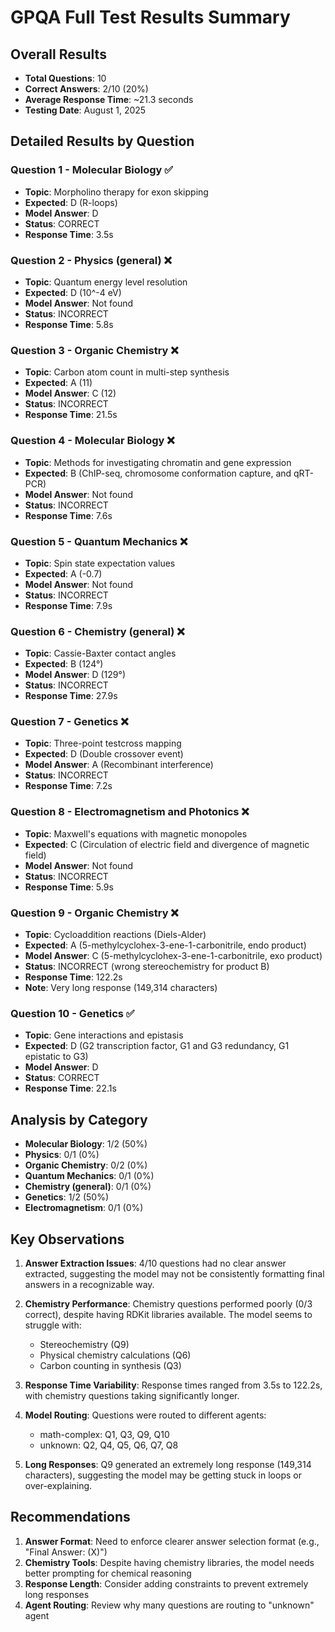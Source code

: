 # GPQA Full Test Results Summary

## Overall Results
- **Total Questions**: 10
- **Correct Answers**: 2/10 (20%)
- **Average Response Time**: ~21.3 seconds
- **Testing Date**: August 1, 2025

## Detailed Results by Question

### Question 1 - Molecular Biology ✅
- **Topic**: Morpholino therapy for exon skipping
- **Expected**: D (R-loops)
- **Model Answer**: D
- **Status**: CORRECT
- **Response Time**: 3.5s

### Question 2 - Physics (general) ❌
- **Topic**: Quantum energy level resolution
- **Expected**: D (10^-4 eV)
- **Model Answer**: Not found
- **Status**: INCORRECT
- **Response Time**: 5.8s

### Question 3 - Organic Chemistry ❌
- **Topic**: Carbon atom count in multi-step synthesis
- **Expected**: A (11)
- **Model Answer**: C (12)
- **Status**: INCORRECT
- **Response Time**: 21.5s

### Question 4 - Molecular Biology ❌
- **Topic**: Methods for investigating chromatin and gene expression
- **Expected**: B (ChIP-seq, chromosome conformation capture, and qRT-PCR)
- **Model Answer**: Not found
- **Status**: INCORRECT
- **Response Time**: 7.6s

### Question 5 - Quantum Mechanics ❌
- **Topic**: Spin state expectation values
- **Expected**: A (-0.7)
- **Model Answer**: Not found
- **Status**: INCORRECT
- **Response Time**: 7.9s

### Question 6 - Chemistry (general) ❌
- **Topic**: Cassie-Baxter contact angles
- **Expected**: B (124°)
- **Model Answer**: D (129°)
- **Status**: INCORRECT
- **Response Time**: 27.9s

### Question 7 - Genetics ❌
- **Topic**: Three-point testcross mapping
- **Expected**: D (Double crossover event)
- **Model Answer**: A (Recombinant interference)
- **Status**: INCORRECT
- **Response Time**: 7.2s

### Question 8 - Electromagnetism and Photonics ❌
- **Topic**: Maxwell's equations with magnetic monopoles
- **Expected**: C (Circulation of electric field and divergence of magnetic field)
- **Model Answer**: Not found
- **Status**: INCORRECT
- **Response Time**: 5.9s

### Question 9 - Organic Chemistry ❌
- **Topic**: Cycloaddition reactions (Diels-Alder)
- **Expected**: A (5-methylcyclohex-3-ene-1-carbonitrile, endo product)
- **Model Answer**: C (5-methylcyclohex-3-ene-1-carbonitrile, exo product)
- **Status**: INCORRECT (wrong stereochemistry for product B)
- **Response Time**: 122.2s
- **Note**: Very long response (149,314 characters)

### Question 10 - Genetics ✅
- **Topic**: Gene interactions and epistasis
- **Expected**: D (G2 transcription factor, G1 and G3 redundancy, G1 epistatic to G3)
- **Model Answer**: D
- **Status**: CORRECT
- **Response Time**: 22.1s

## Analysis by Category
- **Molecular Biology**: 1/2 (50%)
- **Physics**: 0/1 (0%)
- **Organic Chemistry**: 0/2 (0%)
- **Quantum Mechanics**: 0/1 (0%)
- **Chemistry (general)**: 0/1 (0%)
- **Genetics**: 1/2 (50%)
- **Electromagnetism**: 0/1 (0%)

## Key Observations

1. **Answer Extraction Issues**: 4/10 questions had no clear answer extracted, suggesting the model may not be consistently formatting final answers in a recognizable way.

2. **Chemistry Performance**: Chemistry questions performed poorly (0/3 correct), despite having RDKit libraries available. The model seems to struggle with:
   - Stereochemistry (Q9)
   - Physical chemistry calculations (Q6)
   - Carbon counting in synthesis (Q3)

3. **Response Time Variability**: Response times ranged from 3.5s to 122.2s, with chemistry questions taking significantly longer.

4. **Model Routing**: Questions were routed to different agents:
   - math-complex: Q1, Q3, Q9, Q10
   - unknown: Q2, Q4, Q5, Q6, Q7, Q8

5. **Long Responses**: Q9 generated an extremely long response (149,314 characters), suggesting the model may be getting stuck in loops or over-explaining.

## Recommendations

1. **Answer Format**: Need to enforce clearer answer selection format (e.g., "Final Answer: (X)")
2. **Chemistry Tools**: Despite having chemistry libraries, the model needs better prompting for chemical reasoning
3. **Response Length**: Consider adding constraints to prevent extremely long responses
4. **Agent Routing**: Review why many questions are routing to "unknown" agent